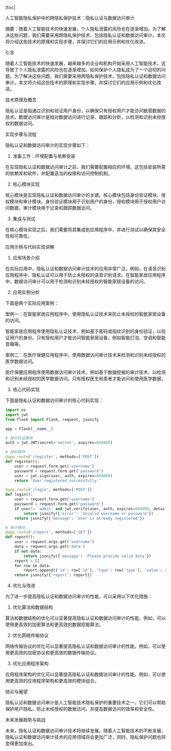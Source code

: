 
[toc]                    
                
                
人工智能隐私保护中的跨隐私保护技术：隐私认证与数据访问审计

摘要：随着人工智能技术的快速发展，个人隐私泄露的风险也在逐渐增加。为了解决这些问题，我们需要采用跨隐私保护技术，包括隐私认证和数据访问审计。本文将介绍这些技术的原理和实现步骤，并探讨它们的应用示例和优化改进。

引言

随着人工智能技术的快速发展，越来越多的企业和机构开始采用人工智能技术，这导致了个人隐私泄露的风险也在逐渐增加。如何保护个人隐私成为了一个迫切的问题。为了解决这些问题，我们需要采用跨隐私保护技术，包括隐私认证和数据访问审计。本文将介绍这些技术的原理和实现步骤，并探讨它们的应用示例和优化改进。

技术原理及概念

隐私认证是指通过识别和验证用户身份，以确保只有授权用户才能访问敏感数据的技术。数据访问审计是指对数据访问进行记录、跟踪和分析，以检测和识别未经授权的数据访问。

实现步骤与流程

隐私认证和数据访问审计的实现步骤如下：

1. 准备工作：环境配置与依赖安装

在实现隐私认证和数据访问审计之前，我们需要配置相应的环境。这包括安装所需的依赖库和软件，并配置适当的权限和访问控制机制。

2. 核心模块实现

核心模块是实现隐私认证和数据访问审计的关键。核心模块包括身份验证模块、授权模块和审计模块。身份验证模块用于识别用户的身份，授权模块用于授权用户访问数据，审计模块用于记录和跟踪数据访问。

3. 集成与测试

在核心模块实现之后，我们需要将其集成到应用程序中，并进行测试以确保其安全性和可靠性。

应用示例与代码实现讲解

1. 应用场景介绍

在实际应用中，隐私认证和数据访问审计技术的应用非常广泛。例如，在语音识别应用程序中，隐私认证可以用于防止未授权的语音识别请求。在智能家居应用程序中，数据访问审计可以用于检测和识别未经授权的智能家居设备的访问。

2. 应用实例分析

下面是两个实际应用案例：

案例一：在智能家居应用程序中，使用隐私认证技术来防止未授权的智能家居设备的访问。

智能家居应用程序使用隐私认证技术，例如基于密码或指纹识别的身份验证，以验证用户的身份。只有授权用户才能访问智能家居设备，例如智能灯泡、空调和智能音箱等。

案例二：在医疗保健应用程序中，使用数据访问审计技术来检测和识别未经授权的医学数据访问。

医疗保健应用程序使用数据访问审计技术，例如基于数据挖掘的审计技术，以检测和识别未经授权的医学数据访问。只有授权医生和患者才能访问和使用医学数据。

3. 核心代码实现

下面是隐私认证和数据访问审计的核心代码实现：

```python
import os
import jwt
from flask import Flask, request, jsonify

app = Flask(__name__)

# 身份验证模块
auth = jwt.JWT(secret='secret', expires=604800)

# 授权模块
@app.route('/register', methods=['POST'])
def register():
    user = request.form.get('username')
    password = request.form.get('password')
    user = jwt.sign(user, auth, expires=604800)
    return 'User registered successfully.'

@app.route('/login', methods=['POST'])
def login():
    user = request.form.get('username')
    password = request.form.get('password')
    if user!= 'admin' and jwt.verify(user, auth, expires=604800, details=auth.secret_key):
        return jsonify({'error': 'Invalid username or password'})
    return jsonify({'message': 'User is already registered'})

# 审计模块
@app.route('/report', methods=['GET'])
def report():
    user = request.args.get('username')
    data = request.args.get('data')
    if not data:
        return jsonify({'message': 'Please provide valid data'})
    report = []
    for row in data:
        report.append({'id': row['id'], 'type': row['type'], 'value': row['value']})
    return jsonify({'report': report})
```

4. 优化与改进

为了进一步提高隐私认证和数据访问审计的性能，可以采用以下优化措施：

1. 优化算法和数据结构

算法和数据结构的优化可以显著提高隐私认证和数据访问审计的性能。例如，可以使用更高效的加密算法和更高效的数据挖掘算法。

2. 优化网络传输协议

网络传输协议的优化可以显著提高隐私认证和数据访问审计的性能。例如，可以使用更高效的加密协议和更高效的数据传输协议。

3. 优化应用程序架构

应用程序架构的优化可以显著提高隐私认证和数据访问审计的性能。例如，可以使用更高效的应用程序架构和更高效的模块组合。

结论与展望

隐私认证和数据访问审计是人工智能技术隐私保护的重要技术之一。它们可以帮助保护用户隐私，防止未经授权的数据访问，并提高数据访问的效率和安全性。

未来发展趋势与挑战

未来，隐私认证和数据访问审计技术将继续发展。随着人工智能技术的不断发展，隐私认证和数据访问审计技术的应用领域将会更加广泛，同时，隐私保护问题也将变得更加突出。


